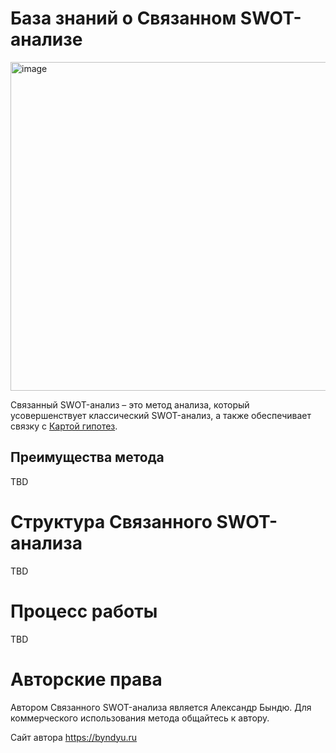 # База знаний о Связанном SWOT-анализе

<img width="526" alt="image" src="https://github.com/user-attachments/assets/c050da53-1c03-4b3e-bec2-25c1ebb4188f" />

Связанный SWOT-анализ – это метод анализа, который усовершенствует классический SWOT-анализ, а также обеспечивает связку с [Картой гипотез](https://github.com/Byndyusoft/hypothesismapping).

## Преимущества метода
TBD

# Структура Связанного SWOT-анализа
TBD

# Процесс работы
TBD

# Авторские права

Автором Связанного SWOT-анализа является Александр Бындю. Для коммерческого использования метода общайтесь к автору.

Сайт автора https://byndyu.ru
